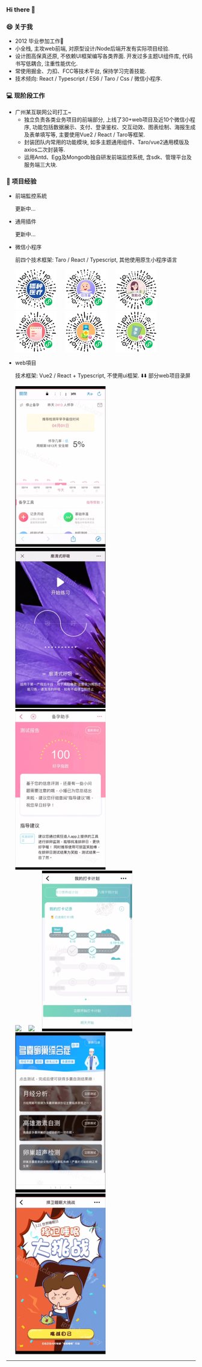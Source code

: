 ### Hi there 👋

<!-- 
**xclazy/xclazy** is a ✨ _special_ ✨ repository because its `README.md` (this file) appears on your GitHub profile.

Here are some ideas to get you started:

- 🔭 I’m currently working on ...
- 🌱 I’m currently learning ...
- 👯 I’m looking to collaborate on ...
- 🤔 I’m looking for help with ...
- 💬 Ask me about ...
- 📫 How to reach me: ...
- 😄 Pronouns: ...
- ⚡ Fun fact: ...
 -->

### 😄 关于我
* 2012 毕业参加工作🌱
* 小全栈, 主攻web前端, 对原型设计/Node后端开发有实际项目经验.
* 设计图高保真还原, 不依赖UI框架编写各类界面. 开发过多主题UI组件库, 代码书写低耦合, 注重性能优化.
* 常使用掘金、力扣、FCC等技术平台, 保持学习完善技能.
* 技术倾向: React / Typescript / ES6 / Taro / Css / 微信小程序.

### 💻 现阶段工作
* 广州某互联网公司打工~
  - 独立负责各类业务项目的前端部分, 上线了30+web项目及近10个微信小程序, 功能包括数据展示、支付、登录鉴权、交互动效、图表绘制、海报生成及表单填写等, 主要使用Vue2 / React / Taro等框架.
  - 封装团队内常用的功能模块, 如多主题通用组件、Taro/vue2通用模版及axios二次封装等.
  - 运用Antd、Egg及Mongodb独自研发前端监控系统, 含sdk、管理平台及服务端三大块.
<!-- 
### ⚡ 技术栈

![ES6](https://img.shields.io/badge/-ES6-F7DF1E?style=plastice&logo=JavaScript&labelColor=ffffff&logoColor=000)
![Typescript](https://img.shields.io/badge/-Typescript-29beb0?style=plastice&logo=TypeScript&labelColor=ffffff&color=294E80)
![React](https://img.shields.io/badge/-React-blue?style=plastice&logo=React&labelColor=ffffff&color=61DAFB)
![Vue](https://img.shields.io/badge/-Vue.js-29beb0?style=plastice&logo=vue.js&labelColor=ffffff&color=4FC08D)
![%E5%BE%AE%E4%BF%A1%E5%B0%8F%E7%A8%8B%E5%BA%8F](https://img.shields.io/badge/-%E5%BE%AE%E4%BF%A1%E5%B0%8F%E7%A8%8B%E5%BA%8F-07C160?style=plastice&logo=WeChat&labelColor=ffffff&logoColor=07C160)
![Webpack](https://img.shields.io/badge/-Webpack-8DD6F9?style=plastice&logo=Webpack&labelColor=ffffff&logoColor=8DD6F9)
![Egg.js](https://img.shields.io/badge/-Egg.js-green?style=plastice&logo=Node.js&labelColor=ffffff&logoColor=339933)
![Mongoose.js](https://img.shields.io/badge/-Mongoose-47A248?style=plastice&logo=MongoDB&labelColor=ffffff&logoColor=339933) -->

### 🌱 项目经验

* 前端監控系統

  更新中...
 
* 通用插件

  更新中...

* 微信小程序

  前四个技术框架: Taro / React / Typescript, 其他使用原生小程序语言
 
  <img width="110" src="./static/images/qrcode/1.jpg" />&nbsp;&nbsp;&nbsp;&nbsp;&nbsp;
  <img width="110" src="./static/images/qrcode/2.jpg" />&nbsp;&nbsp;&nbsp;&nbsp;&nbsp;
  <img width="110" src="./static/images/qrcode/3.jpg" />&nbsp;&nbsp;&nbsp;&nbsp;&nbsp;
  <img width="110" src="./static/images/qrcode/4.jpg" />&nbsp;&nbsp;&nbsp;&nbsp;&nbsp;
  <img width="110" src="./static/images/qrcode/5.jpg" />&nbsp;&nbsp;&nbsp;&nbsp;&nbsp;
  <img width="110" src="./static/images/qrcode/6.jpg" />

* web項目

  技术框架: Vue2 / React + Typescript, 不使用ui框架.
  ⬇️⬇️ 部分web项目录屏

  <img width="240" src="./static/gif/1.gif" />&nbsp;&nbsp;&nbsp;&nbsp;&nbsp;<img width="240" src="./static/gif/2.gif" />&nbsp;&nbsp;&nbsp;&nbsp;&nbsp;<img width="240" src="./static/gif/3.gif" /><br/>
  <img width="240" src="./static/gif/4.gif" />&nbsp;&nbsp;&nbsp;&nbsp;&nbsp;<img width="240" src="./static/gif/5.gif" />&nbsp;&nbsp;&nbsp;&nbsp;&nbsp;<img width="240" src="./static/gif/6.gif" /><br/>
  <img width="240" src="./static/gif/7.gif" />&nbsp;&nbsp;&nbsp;&nbsp;&nbsp;<img width="240" src="./static/gif/8.gif" />

----------------------------------


<!-- <img src="https://github-readme-stats.vercel.app/api?username=xclazy&show_icons=true&icon_color=CE1D2D&text_color=718096&bg_color=ffffff&hide_title=true" /> -->
<!-- 
###  📫 2021目标
* leetcode 100 题
* over (order by difficulty desc) -->
